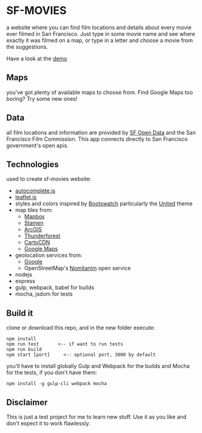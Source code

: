 # SF-MOVIES #

a website where you can find film locations and details about every movie ever filmed in San Francisco. Just type in some movie name and see where exactly it was filmed on a map, or type in a letter and choose a movie from the suggestions.

Have a look at the [demo](http://128.199.150.245/sf-movies)
 
 
## Maps
you've got plenty of available maps to choose from. Find Google Maps too boring? Try some new ones!
 
 
## Data
all film locations and information are provided by [SF Open Data](https://data.sfgov.org/Culture-and-Recreation/Film-Locations-in-San-Francisco/yitu-d5am) and the San Francisco Film Commission. This app connects directly to San Francisco government's open apis.

## Technologies
used to create sf-movies website:

- [autocomplete.js](https://github.com/autocompletejs/autocomplete.js)
- [leaflet.js](http://leafletjs.com/)
- styles and colors inspired by [Bootswatch](https://bootswatch.com/) particularly the [United](https://bootswatch.com/united/) theme
- map tiles from:
  - [Mapbox](https://www.mapbox.com)
  - [Stamen](https://stamen.com)
  - [ArcGIS](https://www.arcgis.com)
  - [Thunderforest](www.thunderforest.com)
  - [CartoCDN](https://carto.com)
  - [Google Maps](https://developers.google.com/maps)
- geolocation services from:
  - [Google](https://developers.google.com/maps/documentation/javascript/geocoding)
  - OpenStreetMap's [Nomitanim](http://nominatim.openstreetmap.org) open service
- nodejs
- express
- gulp, webpack, babel for builds
- mocha, jsdom for tests

## Build it
clone or download this repo, and in the new folder execute:

```
npm install
npm run test       <-- if want to run tests
npm run build
npm start [port]     <-- optional port, 3000 by default
```

you'll have to install globally Gulp and Webpack for the builds and Mocha for the tests, if you don't have them:

```
npm install -g gulp-cli webpack mocha
```

## Disclaimer
This is just a test project for me to learn new stuff. Use it as you like and don't expect it to work flawlessly.
